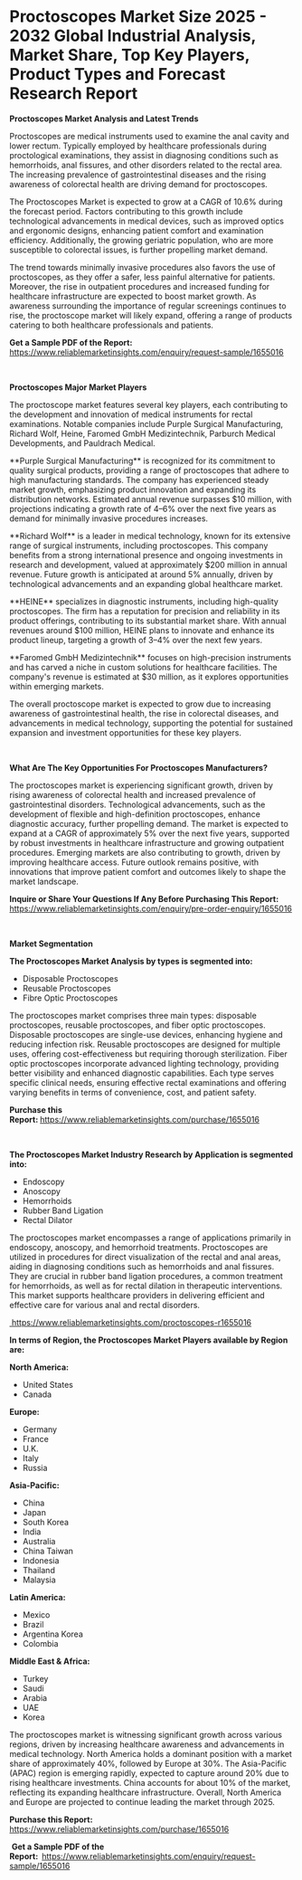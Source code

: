 <p><h1>Proctoscopes Market Size 2025 - 2032 Global Industrial Analysis, Market Share, Top Key Players, Product Types and Forecast Research Report</h1></p><p><strong>Proctoscopes Market Analysis and Latest Trends</strong></p>
<p><p>Proctoscopes are medical instruments used to examine the anal cavity and lower rectum. Typically employed by healthcare professionals during proctological examinations, they assist in diagnosing conditions such as hemorrhoids, anal fissures, and other disorders related to the rectal area. The increasing prevalence of gastrointestinal diseases and the rising awareness of colorectal health are driving demand for proctoscopes.</p><p>The Proctoscopes Market is expected to grow at a CAGR of 10.6% during the forecast period. Factors contributing to this growth include technological advancements in medical devices, such as improved optics and ergonomic designs, enhancing patient comfort and examination efficiency. Additionally, the growing geriatric population, who are more susceptible to colorectal issues, is further propelling market demand.</p><p>The trend towards minimally invasive procedures also favors the use of proctoscopes, as they offer a safer, less painful alternative for patients. Moreover, the rise in outpatient procedures and increased funding for healthcare infrastructure are expected to boost market growth. As awareness surrounding the importance of regular screenings continues to rise, the proctoscope market will likely expand, offering a range of products catering to both healthcare professionals and patients.</p></p>
<p><strong>Get a Sample PDF of the Report:&nbsp;</strong> <a href="https://www.reliablemarketinsights.com/enquiry/request-sample/1655016?utm_campaign=3090&utm_medium=2&utm_source=Github&utm_content=ia&utm_term=18042025&utm_id=proctoscopes">https://www.reliablemarketinsights.com/enquiry/request-sample/1655016</a></p>
<p>&nbsp;</p>
<p><strong>Proctoscopes Major Market Players</strong></p>
<p><p>The proctoscope market features several key players, each contributing to the development and innovation of medical instruments for rectal examinations. Notable companies include Purple Surgical Manufacturing, Richard Wolf, Heine, Faromed GmbH Medizintechnik, Parburch Medical Developments, and Pauldrach Medical.</p><p>**Purple Surgical Manufacturing** is recognized for its commitment to quality surgical products, providing a range of proctoscopes that adhere to high manufacturing standards. The company has experienced steady market growth, emphasizing product innovation and expanding its distribution networks. Estimated annual revenue surpasses $10 million, with projections indicating a growth rate of 4–6% over the next five years as demand for minimally invasive procedures increases.</p><p>**Richard Wolf** is a leader in medical technology, known for its extensive range of surgical instruments, including proctoscopes. This company benefits from a strong international presence and ongoing investments in research and development, valued at approximately $200 million in annual revenue. Future growth is anticipated at around 5% annually, driven by technological advancements and an expanding global healthcare market.</p><p>**HEINE** specializes in diagnostic instruments, including high-quality proctoscopes. The firm has a reputation for precision and reliability in its product offerings, contributing to its substantial market share. With annual revenues around $100 million, HEINE plans to innovate and enhance its product lineup, targeting a growth of 3–4% over the next few years.</p><p>**Faromed GmbH Medizintechnik** focuses on high-precision instruments and has carved a niche in custom solutions for healthcare facilities. The company's revenue is estimated at $30 million, as it explores opportunities within emerging markets.</p><p>The overall proctoscope market is expected to grow due to increasing awareness of gastrointestinal health, the rise in colorectal diseases, and advancements in medical technology, supporting the potential for sustained expansion and investment opportunities for these key players.</p></p>
<p>&nbsp;</p>
<p><strong>What Are The Key Opportunities For Proctoscopes Manufacturers?</strong></p>
<p><p>The proctoscopes market is experiencing significant growth, driven by rising awareness of colorectal health and increased prevalence of gastrointestinal disorders. Technological advancements, such as the development of flexible and high-definition proctoscopes, enhance diagnostic accuracy, further propelling demand. The market is expected to expand at a CAGR of approximately 5% over the next five years, supported by robust investments in healthcare infrastructure and growing outpatient procedures. Emerging markets are also contributing to growth, driven by improving healthcare access. Future outlook remains positive, with innovations that improve patient comfort and outcomes likely to shape the market landscape.</p></p>
<p><strong>Inquire or Share Your Questions If Any Before Purchasing This Report:</strong> <a href="https://www.reliablemarketinsights.com/enquiry/pre-order-enquiry/1655016?utm_campaign=3090&utm_medium=2&utm_source=Github&utm_content=ia&utm_term=18042025&utm_id=proctoscopes">https://www.reliablemarketinsights.com/enquiry/pre-order-enquiry/1655016</a></p>
<p>&nbsp;</p>
<p><strong>Market Segmentation</strong></p>
<p><strong>The Proctoscopes Market Analysis by types is segmented into:</strong></p>
<p><ul><li>Disposable Proctoscopes</li><li>Reusable Proctoscopes</li><li>Fibre Optic Proctoscopes</li></ul></p>
<p><p>The proctoscopes market comprises three main types: disposable proctoscopes, reusable proctoscopes, and fiber optic proctoscopes. Disposable proctoscopes are single-use devices, enhancing hygiene and reducing infection risk. Reusable proctoscopes are designed for multiple uses, offering cost-effectiveness but requiring thorough sterilization. Fiber optic proctoscopes incorporate advanced lighting technology, providing better visibility and enhanced diagnostic capabilities. Each type serves specific clinical needs, ensuring effective rectal examinations and offering varying benefits in terms of convenience, cost, and patient safety.</p></p>
<p><strong>Purchase this Report:&nbsp;</strong><a href="https://www.reliablemarketinsights.com/purchase/1655016?utm_campaign=3090&utm_medium=2&utm_source=Github&utm_content=ia&utm_term=18042025&utm_id=proctoscopes">https://www.reliablemarketinsights.com/purchase/1655016</a></p>
<p>&nbsp;</p>
<p><strong>The Proctoscopes Market Industry Research by Application is segmented into:</strong></p>
<p><ul><li>Endoscopy</li><li>Anoscopy</li><li>Hemorrhoids</li><li>Rubber Band Ligation</li><li>Rectal Dilator</li></ul></p>
<p><p>The proctoscopes market encompasses a range of applications primarily in endoscopy, anoscopy, and hemorrhoid treatments. Proctoscopes are utilized in procedures for direct visualization of the rectal and anal areas, aiding in diagnosing conditions such as hemorrhoids and anal fissures. They are crucial in rubber band ligation procedures, a common treatment for hemorrhoids, as well as for rectal dilation in therapeutic interventions. This market supports healthcare providers in delivering efficient and effective care for various anal and rectal disorders.</p></p>
<p><a href="https://www.reliablemarketinsights.com/proctoscopes-r1655016?utm_campaign=3090&utm_medium=2&utm_source=Github&utm_content=ia&utm_term=18042025&utm_id=proctoscopes">&nbsp;https://www.reliablemarketinsights.com/proctoscopes-r1655016</a></p>
<p><strong>In terms of Region, the Proctoscopes Market Players available by Region are:</strong></p>
<p>
    <p> <strong> North America: </strong>
        <ul>
            <li>United States</li>
            <li>Canada</li>
        </ul>
        </p> 
    <p> <strong> Europe: </strong>
        <ul>
            <li>Germany</li>
            <li>France</li>
            <li>U.K.</li>
            <li>Italy</li>
            <li>Russia</li>
        </ul>
        </p> 
    <p> <strong> Asia-Pacific: </strong>
        <ul>
            <li>China</li>
            <li>Japan</li>
            <li>South Korea</li>
            <li>India</li>
            <li>Australia</li>
            <li>China Taiwan</li>
            <li>Indonesia</li>
            <li>Thailand</li>
            <li>Malaysia</li>
        </ul>
        </p> 
    <p> <strong> Latin America: </strong>
        <ul>
            <li>Mexico</li>
            <li>Brazil</li>
            <li>Argentina Korea</li>
            <li>Colombia</li>
        </ul>
        </p> 
    <p> <strong> Middle East & Africa: </strong>
        <ul>
            <li>Turkey</li>
            <li>Saudi</li>
            <li>Arabia</li>
            <li>UAE</li>
            <li>Korea</li>
        </ul>
    </p>
    </p>
<p><p>The proctoscopes market is witnessing significant growth across various regions, driven by increasing healthcare awareness and advancements in medical technology. North America holds a dominant position with a market share of approximately 40%, followed by Europe at 30%. The Asia-Pacific (APAC) region is emerging rapidly, expected to capture around 20% due to rising healthcare investments. China accounts for about 10% of the market, reflecting its expanding healthcare infrastructure. Overall, North America and Europe are projected to continue leading the market through 2025.</p></p>
<p><strong>Purchase this Report: </strong><a href="https://www.reliablemarketinsights.com/purchase/1655016?utm_campaign=3090&utm_medium=2&utm_source=Github&utm_content=ia&utm_term=18042025&utm_id=proctoscopes">https://www.reliablemarketinsights.com/purchase/1655016</a></p>
<p>&nbsp;<strong>Get a Sample PDF of the Report:&nbsp;&nbsp;</strong><a href="https://www.reliablemarketinsights.com/enquiry/request-sample/1655016?utm_campaign=3090&utm_medium=2&utm_source=Github&utm_content=ia&utm_term=18042025&utm_id=proctoscopes">https://www.reliablemarketinsights.com/enquiry/request-sample/1655016</a></p>
<p><strong></strong></p>
<p><p></p><p></p><p></p></p>
